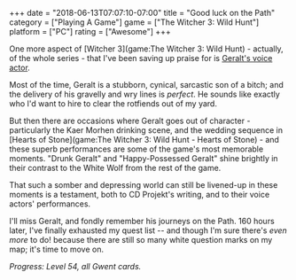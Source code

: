 +++
date = "2018-06-13T07:07:10-07:00"
title = "Good luck on the Path"
category = ["Playing A Game"]
game = ["The Witcher 3: Wild Hunt"]
platform = ["PC"]
rating = ["Awesome"]
+++

One more aspect of [Witcher 3](game:The Witcher 3: Wild Hunt) - actually, of the whole series - that I've been saving up praise for is <a href="https://www.imdb.com/name/nm0168339/">Geralt's voice actor</a>.

Most of the time, Geralt is a stubborn, cynical, sarcastic son of a bitch; and the delivery of his gravelly and wry lines is <i>perfect</i>.  He sounds like exactly who I'd want to hire to clear the rotfiends out of my yard.

But then there are occasions where Geralt goes out of character - particularly the Kaer Morhen drinking scene, and the wedding sequence in [Hearts of Stone](game:The Witcher 3: Wild Hunt - Hearts of Stone) - and these superb performances are some of the game's most memorable moments.  "Drunk Geralt" and "Happy-Possessed Geralt" shine brightly in their contrast to the White Wolf from the rest of the game.

That such a somber and depressing world can still be livened-up in these moments is a testament, both to CD Projekt's writing, and to their voice actors' performances.

I'll miss Geralt, and fondly remember his journeys on the Path.  160 hours later, I've finally exhausted my quest list -- and though I'm sure there's <i>even more</i> to do! because there are still so many white question marks on my map; it's time to move on.

<i>Progress: Level 54, all Gwent cards.</i>
